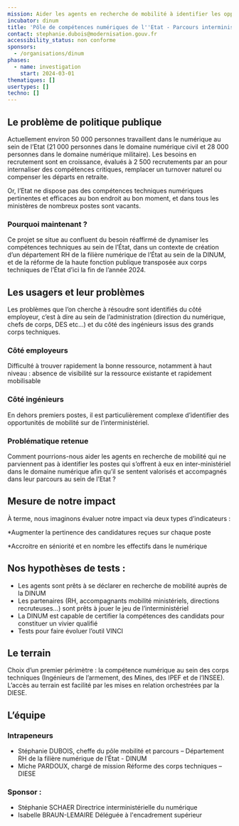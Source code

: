 ```yaml
---
mission: Aider les agents en recherche de mobilité à identifier les opportunités numériques en inter-ministériel
incubator: dinum
title: 'Pôle de compétences numériques de l''Etat - Parcours interministériel du numérique PINUM, un service d’accompagnement à la mobilité interministérielle '
contact: stephanie.dubois@modernisation.gouv.fr
accessibility_status: non conforme
sponsors:
  - /organisations/dinum
phases:
  - name: investigation
    start: 2024-03-01
thematiques: []
usertypes: []
techno: []
---
```

## Le problème de politique publique

Actuellement environ 50 000 personnes travaillent dans le numérique au sein de l’Etat (21 000 personnes dans le domaine numérique civil et 28 000 personnes dans le domaine numérique militaire). Les besoins en recrutement sont en croissance, évalués à 2 500 recrutements par an pour internaliser des compétences critiques, remplacer un turnover naturel ou compenser les départs en retraite.  

Or, l’Etat ne dispose pas des compétences techniques numériques pertinentes et efficaces au bon endroit au bon moment, et dans tous les ministères de nombreux postes sont vacants. 

### Pourquoi maintenant ?

Ce projet se situe au confluent du besoin réaffirmé de dynamiser les compétences techniques au sein de l’État, dans un contexte de création d’un département RH de la filière numérique de l’État au sein de la DINUM, et de la réforme de la haute fonction publique transposée aux corps techniques de l’État d’ici la fin de l’année 2024.

## Les usagers et leur problèmes

Les problèmes que l’on cherche à résoudre sont identifiés du côté employeur, c’est à dire au sein de l’administration (direction du numérique, chefs de corps, DES etc...) et du côté des ingénieurs issus des grands corps techniques. 

### Côté employeurs

Difficulté à trouver rapidement la bonne ressource, notamment à haut niveau : absence de visibilité sur la ressource existante et rapidement mobilisable 

### Côté ingénieurs

En dehors premiers postes, il est particulièrement complexe d’identifier des opportunités de mobilité sur de l’interministériel. 

### Problématique retenue 
Comment pourrions-nous aider les agents en recherche de mobilité qui ne parviennent pas à identifier les postes qui s’offrent à eux en inter-ministériel dans le domaine numérique afin qu’il se sentent valorisés et accompagnés dans leur parcours au sein de l’Etat ? 

## Mesure de notre impact

À terme, nous imaginons évaluer notre impact via deux types d’indicateurs : 

*Augmenter la pertinence des candidatures reçues sur chaque poste

*Accroitre en séniorité et en nombre les effectifs dans le numérique

## Nos hypothèses de tests :
- Les agents sont prêts à se déclarer en recherche de mobilité auprès de la DINUM
- Les partenaires (RH, accompagnants mobilité ministériels, directions recruteuses…) sont prêts à jouer le jeu de l’interministériel 
- La DINUM est capable de certifier la compétences des candidats pour constituer un vivier qualifié
- Tests pour faire évoluer l’outil VINCI

## Le terrain

Choix d’un premier périmètre : la compétence numérique au sein des corps techniques (Ingénieurs de l’armement, des Mines, des IPEF et de l’INSEE).  
L’accès au terrain est facilité par les mises en relation orchestrées par la DIESE. 

## L’équipe

### Intrapeneurs

- Stéphanie DUBOIS, cheffe du pôle mobilité et parcours – Département RH de la filière numérique de l’État - DINUM
- Miche PARDOUX, chargé de mission Réforme des corps techniques  – DIESE 

### Sponsor : 

- Stéphanie SCHAER Directrice interministérielle du numérique 
- Isabelle BRAUN-LEMAIRE Déléguée à l'encadrement supérieur 
